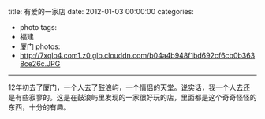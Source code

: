 title: 有爱的一家店
date: 2012-01-03 00:00:00
categories:
- photo
tags:
- 福建
- 厦门
photos:
- http://7xqlo4.com1.z0.glb.clouddn.com/b04a4b948f1bd692cf6cb0b3638ce26c.JPG
---

12年初去了厦门，一个人去了鼓浪屿，一个情侣的天堂。说实话，我一个人去还是有些寂寥的。这是在鼓浪屿里发现的一家很好玩的店，里面都是这个奇奇怪怪的东西，十分的有趣。